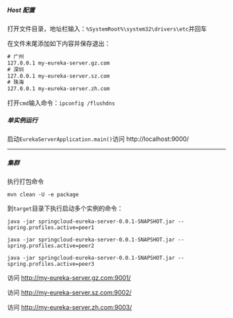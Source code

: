 ##### Host 配置

打开文件目录，地址栏输入：`%SystemRoot%\system32\drivers\etc`并回车

在文件末尾添加如下内容并保存退出：

```html
# 广州
127.0.0.1 my-eureka-server.gz.com
# 深圳
127.0.0.1 my-eureka-server.sz.com
# 珠海
127.0.0.1 my-eureka-server.zh.com
```

打开`cmd`输入命令：`ipconfig /flushdns`

##### 单实例运行

启动`EurekaServerApplication.main()`访问 http://localhost:9000/

---

##### 集群

执行打包命令

```shell
mvn clean -U -e package
```

到`target`目录下执行启动多个实例的命令：

```shell
java -jar springcloud-eureka-server-0.0.1-SNAPSHOT.jar --spring.profiles.active=peer1
```

```shell
java -jar springcloud-eureka-server-0.0.1-SNAPSHOT.jar --spring.profiles.active=peer2
```

```shell
java -jar springcloud-eureka-server-0.0.1-SNAPSHOT.jar --spring.profiles.active=peer3
```

访问 http://my-eureka-server.gz.com:9001/

访问 http://my-eureka-server.sz.com:9002/

访问 http://my-eureka-server.zh.com:9003/
